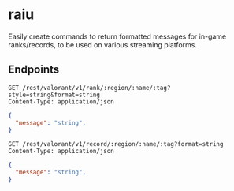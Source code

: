 # raiu

Easily create commands to return formatted messages for in-game ranks/records, to be used on various streaming platforms.

## Endpoints

```http
GET /rest/valorant/v1/rank/:region/:name/:tag?style=string&format=string
Content-Type: application/json
```
```json
{
  "message": "string",
}
```

```http
GET /rest/valorant/v1/record/:region/:name/:tag?format=string
Content-Type: application/json
```
```json
{
  "message": "string",
}
```
